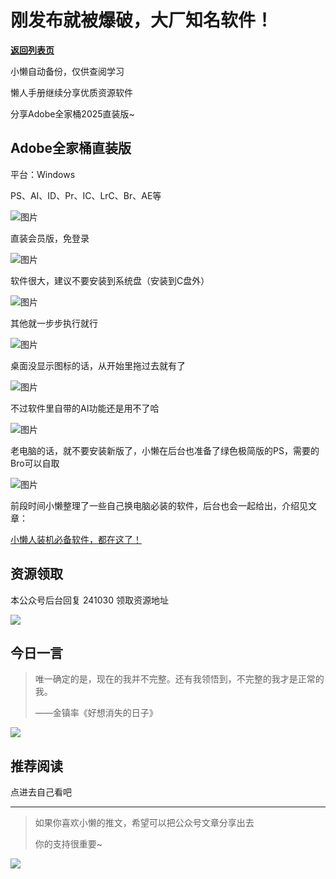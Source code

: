 # 刚发布就被爆破，大厂知名软件！

[**返回列表页**](/gzh/懒人手册)

小懒自动备份，仅供查阅学习

懒人手册继续分享优质资源软件

分享Adobe全家桶2025直装版~

## Adobe全家桶直装版

平台：Windows

PS、AI、ID、Pr、IC、LrC、Br、AE等

![](https://mmbiz.qpic.cn/sz_mmbiz_png/tjV7wga4KIsp7zYKZotqoDPTyJI5kHSZOSTuvJsNUJrsWqPDN6gUCNmgUiawjeoicntQKuxtMtuSvtbWdEU3jiaug/640?wx_fmt=other&from;=appmsg&tp;=webp&wxfrom;=5&wx;_lazy=1&wx;_co=1)图片

直装会员版，免登录

![](https://mmbiz.qpic.cn/sz_mmbiz_png/tjV7wga4KIsp7zYKZotqoDPTyJI5kHSZjLo7dCUOs9huBAmPtJTic1LdJ8ybZ1jiax9NCHSKwcxIGnU1IbXGBib7g/640?wx_fmt=other&from;=appmsg&tp;=webp&wxfrom;=5&wx;_lazy=1&wx;_co=1)图片

软件很大，建议不要安装到系统盘（安装到C盘外）

![](https://mmbiz.qpic.cn/sz_mmbiz_png/tjV7wga4KIsp7zYKZotqoDPTyJI5kHSZoEKKmm2EXiaWiab59dIxakrGVIEia939dpaoksjUQWvzDhOu3ic7zDsDaQ/640?wx_fmt=other&from;=appmsg&tp;=webp&wxfrom;=5&wx;_lazy=1&wx;_co=1)图片

其他就一步步执行就行

![](https://mmbiz.qpic.cn/sz_mmbiz_png/tjV7wga4KIsp7zYKZotqoDPTyJI5kHSZ9szfTaHBficSzmRwOh7yIIpfjTW3c80rXHSaGiaUKhTaR62NwcVVdaMw/640?wx_fmt=other&from;=appmsg&tp;=webp&wxfrom;=5&wx;_lazy=1&wx;_co=1)图片

桌面没显示图标的话，从开始里拖过去就有了

![](https://mmbiz.qpic.cn/sz_mmbiz_gif/tjV7wga4KIsp7zYKZotqoDPTyJI5kHSZIyFPOTAozbqS6OzguU7JyuvUog1yva2Lu4r69bgRkqkCqDDOkoa1fA/640?wx_fmt=gif&from;=appmsg&tp;=webp&wxfrom;=5&wx;_lazy=1&wx;_co=1)图片

不过软件里自带的AI功能还是用不了哈

![](https://mmbiz.qpic.cn/sz_mmbiz_gif/tjV7wga4KIsp7zYKZotqoDPTyJI5kHSZxh5pulJLYiakytjbZLpIQtgHwUMPwRp084Xd4a5POeE46XcK1SFEhcQ/640?wx_fmt=gif&from;=appmsg&tp;=webp&wxfrom;=5&wx;_lazy=1&wx;_co=1)图片

老电脑的话，就不要安装新版了，小懒在后台也准备了绿色极简版的PS，需要的Bro可以自取

![](https://mmbiz.qpic.cn/sz_mmbiz_gif/tjV7wga4KIsp7zYKZotqoDPTyJI5kHSZfeDwb3wbMJIxMjG88GuGNs7DJtx6SSclSPnaQuCY3gBkveia2XDia7iaw/640?wx_fmt=gif&from;=appmsg&tp;=webp&wxfrom;=5&wx;_lazy=1&wx;_co=1)图片

前段时间小懒整理了一些自己换电脑必装的软件，后台也会一起给出，介绍见文章：

[小懒人装机必备软件，都在这了！](https://mp.weixin.qq.com/s?__biz=MzkwNjE5NDYzOQ==&mid=2247493457&idx=1&sn=3416c999d417321925c203b231ac9bc4&chksm=c0ee9cf1f79915e7fc3992335b5491cfb3c8f0e175eb5caaab8543e633d0b71013c6b670ee37&token=1953609878&lang=zh_CN&scene=21#wechat_redirect)

## 资源领取

本公众号后台回复 241030 领取资源地址

![](https://mmbiz.qpic.cn/sz_mmbiz_png/RDnsI9KkLHXXEHiaexGgWtUSSRI4g7n1B2a3xHZrRHpicg2IP22sCIsczzh25EdNo0SMUFr8fYTscKCppniadmBbA/640?wx_fmt=png&from;=appmsg)

## 今日一言

> 唯一确定的是，现在的我并不完整。还有我领悟到，不完整的我才是正常的我。
>
> ——金镇率《好想消失的日子》

![](https://mmbiz.qpic.cn/sz_mmbiz_jpg/RDnsI9KkLHWveQRK8wgIByCiaOUN0JBk9LzdSj1JazSzzBUFy1ibgw9WhcFHlsIYxBg9MUwiad1ia4fluGMmGAcwUg/640?wx_fmt=jpeg&from;=appmsg)

## 推荐阅读

点进去自己看吧

* * *

> 如果你喜欢小懒的推文，希望可以把公众号文章分享出去
>
> 你的支持很重要~

![](https://mmbiz.qpic.cn/sz_mmbiz_gif/BXJXNRRKQNJ6YdLcSex3A3fRP26rl1cSddR2IXtho2HEH8wKmic7fvj6DmoAiby4bBwxVbDkI4eFYwzDvv4fb4cA/640?wx_fmt=gif&from;=appmsg)

